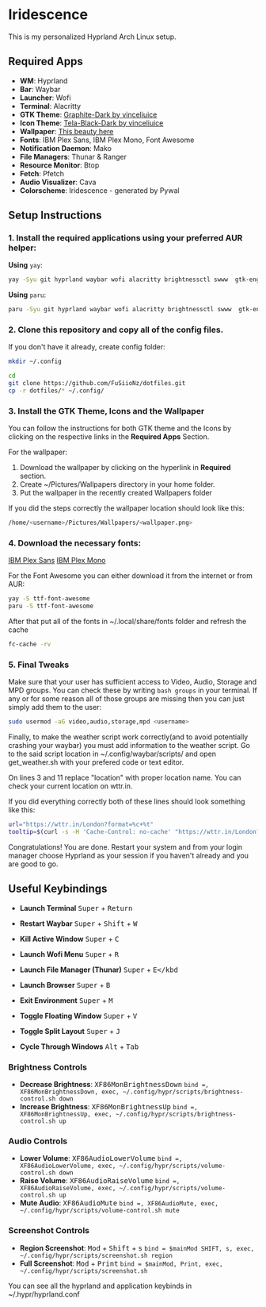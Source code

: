 # Iridescence

This is my personalized Hyprland Arch Linux setup.

## Required Apps

- **WM**: Hyprland
- **Bar**: Waybar
- **Launcher**: Wofi
- **Terminal**: Alacritty
- **GTK Theme**: [Graphite-Dark by vinceliuice](https://github.com/vinceliuice/Graphite-gtk-theme)
- **Icon Theme**: [Tela-Black-Dark by vinceliuice](https://github.com/vinceliuice/Tela-circle-icon-theme)
- **Wallpaper**: [This beauty here](link_to_wallpaper_image)
- **Fonts**: IBM Plex Sans, IBM Plex Mono, Font Awesome
- **Notification Daemon**: Mako
- **File Managers**: Thunar & Ranger
- **Resource Monitor**: Btop
- **Fetch**: Pfetch
- **Audio Visualizer**: Cava
- **Colorscheme**: Iridescence - generated by Pywal
  
## Setup Instructions
### 1. Install the required applications using your preferred AUR helper:

**Using** `yay`:
```bash
yay -Syu git hyprland waybar wofi alacritty brightnessctl swww  gtk-engine-murrine nwg-look mako thunar thunar-archive-plugin thunar-media-tags-plugin thunar-volman gvfs-mtp ranger btop pfetch cava pywal-16-colors mpd ncmpcpp zathura-mupdf-pdf grim slurp pavucontrol pipewire pipewire-alsa pipewire-pulse bluez-utils blueman wireplumber
```
**Using** `paru`:
```bash
paru -Syu git hyprland waybar wofi alacritty brightnessctl swww  gtk-engine-murrine nwg-look mako thunar thunar-archive-plugin thunar-media-tags-plugin thunar-volman gvfs-mtp ranger btop pfetch cava pywal-16-colors mpd ncmpcpp zathura-mupdf-pdf grim slurp pavucontrol pipewire pipewire-alsa pipewire-pulse bluez-utils blueman wireplumber
```

### 2. Clone this repository and copy all of the config files.

If you don't have it already, create config folder:
```bash
mkdir ~/.config
```

```bash
cd
git clone https://github.com/FuSiioNz/dotfiles.git
cp -r dotfiles/* ~/.config/
```

### 3. Install the GTK Theme, Icons and the Wallpaper
You can follow the instructions for both GTK theme and the Icons by clicking on the respective links in the **Required Apps** Section.

For the wallpaper:
  1. Download the wallpaper by clicking on the hyperlink in **Required** section.
  2. Create ~/Pictures/Wallpapers directory in your home folder.
  3. Put the wallpaper in the recently created Wallpapers folder

If you did the steps correctly the wallpaper location should look like this:
```bash
/home/<username>/Pictures/Wallpapers/<wallpaper.png>
```

### 4. Download the necessary fonts:
[IBM Plex Sans](https://fonts.google.com/specimen/IBM+Plex+Sans) 
[IBM Plex Mono](https://fonts.google.com/specimen/IBM+Plex+Mono)

For the Font Awesome you can either download it from the internet or from AUR:
```bash
yay -S ttf-font-awesome
paru -S ttf-font-awesome
```
After that put all of the fonts in ~/.local/share/fonts folder and refresh the cache
```bash
fc-cache -rv 
```
### 5. Final Tweaks
Make sure that your user has sufficient access to Video, Audio, Storage and MPD groups. You can check these by writing ```bash groups``` in your terminal.
If any or for some reason all of those groups are missing then you can just simply add them to the user:
```bash
sudo usermod -aG video,audio,storage,mpd <username>
```

Finally, to make the weather script work correctly(and to avoid potentially crashing your waybar) you must add information to the weather script.
Go to the said script location in ~/.config/waybar/scripts/ and open get_weather.sh with your prefered code or text editor.

On lines 3 and 11 replace "location" with proper location name. You can check your current location on wttr.in.

If you did everything correctly both of these lines should look something like this:
```bash
url="https://wttr.in/London?format=%c+%t"
tooltip=$(curl -s -H 'Cache-Control: no-cache' "https://wttr.in/London?format=4")
```
Congratulations! You are done. Restart your system and from your login manager choose Hyprland as your session if you haven't already and you are good to go.

## Useful Keybindings

- **Launch Terminal**  <kbd>Super</kbd> + <kbd>Return</kbd> 

- **Restart Waybar**  <kbd>Super</kbd> + <kbd>Shift</kbd> + <kbd>W</kbd>     

- **Kill Active Window**  <kbd>Super</kbd> + <kbd>C</kbd>  

- **Launch Wofi Menu**  <kbd>Super</kbd> + <kbd>R</kbd>
  
- **Launch File Manager (Thunar)**  <kbd>Super</kbd> + <kbd>E</kbd

- **Launch Browser**  <kbd>Super</kbd> + <kbd>B</kbd>  

- **Exit Environment**   <kbd>Super</kbd> + <kbd>M</kbd>  

- **Toggle Floating Window**  <kbd>Super</kbd> + <kbd>V</kbd>  

- **Toggle Split Layout**  <kbd>Super</kbd> + <kbd>J</kbd>  

- **Cycle Through Windows**  <kbd>Alt</kbd> + <kbd>Tab</kbd>


### Brightness Controls

- **Decrease Brightness**: <kbd>XF86MonBrightnessDown</kbd> `bind =, XF86MonBrightnessDown, exec, ~/.config/hypr/scripts/brightness-control.sh down`
- **Increase Brightness**: <kbd>XF86MonBrightnessUp</kbd> `bind =, XF86MonBrightnessUp, exec, ~/.config/hypr/scripts/brightness-control.sh up`

### Audio Controls

- **Lower Volume**: <kbd>XF86AudioLowerVolume</kbd> `bind =, XF86AudioLowerVolume, exec, ~/.config/hypr/scripts/volume-control.sh down`
- **Raise Volume**: <kbd>XF86AudioRaiseVolume</kbd> `bind =, XF86AudioRaiseVolume, exec, ~/.config/hypr/scripts/volume-control.sh up`
- **Mute Audio**: <kbd>XF86AudioMute</kbd> `bind =, XF86AudioMute, exec, ~/.config/hypr/scripts/volume-control.sh mute`

### Screenshot Controls

- **Region Screenshot**: <kbd>Mod</kbd> + <kbd>Shift</kbd> + <kbd>s</kbd> `bind = $mainMod SHIFT, s, exec, ~/.config/hypr/scripts/screenshot.sh region`
- **Full Screenshot**: <kbd>Mod</kbd> + <kbd>Print</kbd> `bind = $mainMod, Print, exec, ~/.config/hypr/scripts/screenshot.sh`

You can see all the hyprland and application keybinds in ~/.hypr/hyprland.conf
